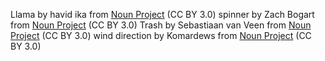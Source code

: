 Llama by havid ika from <a href="https://thenounproject.com/icon/llama-4171316/" target="_blank" rel="noopener noreferrer" title="Llama Icons">Noun Project</a> (CC BY 3.0)
spinner by Zach Bogart from <a href="https://thenounproject.com/icon/spinner-3644820/" target="_blank" rel="noopener noreferrer" title="spinner Icons">Noun Project</a> (CC BY 3.0)
Trash by Sebastiaan van Veen from <a href="https://thenounproject.com/browse/icons/term/trash/" target="_blank" rel="noopener noreferrer" title="Trash Icons">Noun Project</a> (CC BY 3.0)
wind direction by Komardews from <a href="https://thenounproject.com/browse/icons/term/wind-direction/" target="_blank" rel="noopener noreferrer" title="wind direction Icons">Noun Project</a> (CC BY 3.0)
